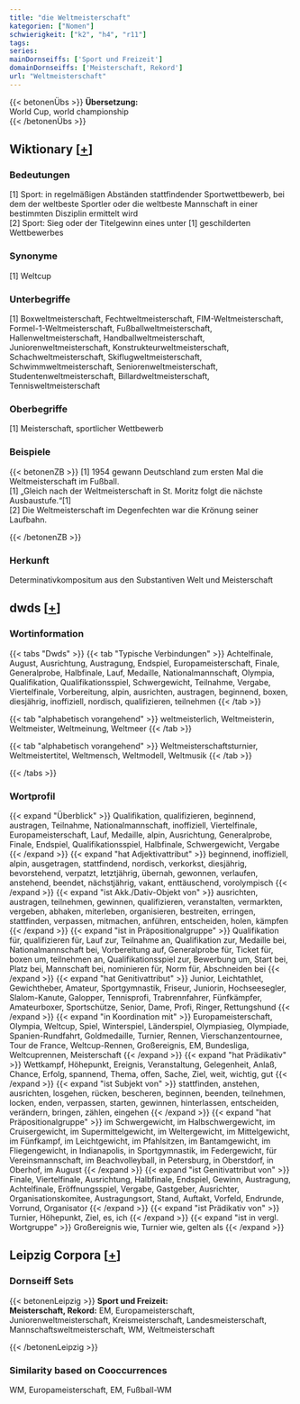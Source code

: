 ```yaml
---
title: "die Weltmeisterschaft"
kategorien: ["Nomen"]
schwierigkeit: ["k2", "h4", "r11"]
tags:
series:
mainDornseiffs: ['Sport und Freizeit']
domainDornseiffs: ['Meisterschaft, Rekord']
url: "Weltmeisterschaft"
---
```


{{< betonenÜbs >}}
**Übersetzung:**  
World Cup, world championship  
{{< /betonenÜbs >}}

## Wiktionary [[+](https://de.wiktionary.org/wiki/Weltmeisterschaft)]

### Bedeutungen
[1] Sport: in regelmäßigen Abständen stattfindender Sportwettbewerb, bei dem der weltbeste Sportler oder die weltbeste Mannschaft in einer bestimmten Disziplin ermittelt wird  
[2] Sport: Sieg oder der Titelgewinn eines unter [1] geschilderten Wettbewerbes  

### Synonyme
[1] Weltcup  

### Unterbegriffe
[1] Boxweltmeisterschaft, Fechtweltmeisterschaft, FIM-Weltmeisterschaft, Formel-1-Weltmeisterschaft, Fußballweltmeisterschaft, Hallenweltmeisterschaft, Handballweltmeisterschaft, Juniorenweltmeisterschaft, Konstrukteurweltmeisterschaft, Schachweltmeisterschaft, Skiflugweltmeisterschaft, Schwimmweltmeisterschaft, Seniorenweltmeisterschaft, Studentenweltmeisterschaft, Billardweltmeisterschaft, Tennisweltmeisterschaft  

### Oberbegriffe
[1] Meisterschaft, sportlicher Wettbewerb  

### Beispiele
{{< betonenZB >}}
[1] 1954 gewann Deutschland zum ersten Mal die Weltmeisterschaft im Fußball.  
[1] „Gleich nach der Weltmeisterschaft in St. Moritz folgt die nächste Ausbaustufe.“[1]  
[2] Die Weltmeisterschaft im Degenfechten war die Krönung seiner Laufbahn.  

{{< /betonenZB >}}
### Herkunft
Determinativkompositum aus den Substantiven Welt und Meisterschaft  



## dwds [[+](https://www.dwds.de/wb/Weltmeisterschaft)]

### Wortinformation
{{< tabs "Dwds" >}}
{{< tab "Typische Verbindungen" >}}
Achtelfinale, August, Ausrichtung, Austragung, Endspiel, Europameisterschaft, Finale, Generalprobe, Halbfinale, Lauf, Medaille, Nationalmannschaft, Olympia, Qualifikation, Qualifikationsspiel, Schwergewicht, Teilnahme, Vergabe, Viertelfinale, Vorbereitung, alpin, ausrichten, austragen, beginnend, boxen, diesjährig, inoffiziell, nordisch, qualifizieren, teilnehmen
{{< /tab >}}

{{< tab "alphabetisch vorangehend" >}}
weltmeisterlich, Weltmeisterin, Weltmeister, Weltmeinung, Weltmeer
{{< /tab >}}

{{< tab "alphabetisch vorangehend" >}}
Weltmeisterschaftsturnier, Weltmeistertitel, Weltmensch, Weltmodell, Weltmusik
{{< /tab >}}

{{< /tabs >}}

### Wortprofil
{{< expand "Überblick" >}} Qualifikation, qualifizieren, beginnend, austragen, Teilnahme, Nationalmannschaft, inoffiziell, Viertelfinale, Europameisterschaft, Lauf, Medaille, alpin, Ausrichtung, Generalprobe, Finale, Endspiel, Qualifikationsspiel, Halbfinale, Schwergewicht, Vergabe {{< /expand >}}
{{< expand "hat Adjektivattribut" >}} beginnend, inoffiziell, alpin, ausgetragen, stattfindend, nordisch, verkorkst, diesjährig, bevorstehend, verpatzt, letztjährig, übernah, gewonnen, verlaufen, anstehend, beendet, nächstjährig, vakant, enttäuschend, vorolympisch {{< /expand >}}
{{< expand "ist Akk./Dativ-Objekt von" >}} ausrichten, austragen, teilnehmen, gewinnen, qualifizieren, veranstalten, vermarkten, vergeben, abhaken, miterleben, organisieren, bestreiten, erringen, stattfinden, verpassen, mitmachen, anführen, entscheiden, holen, kämpfen {{< /expand >}}
{{< expand "ist in Präpositionalgruppe" >}} Qualifikation für, qualifizieren für, Lauf zur, Teilnahme an, Qualifikation zur, Medaille bei, Nationalmannschaft bei, Vorbereitung auf, Generalprobe für, Ticket für, boxen um, teilnehmen an, Qualifikationsspiel zur, Bewerbung um, Start bei, Platz bei, Mannschaft bei, nominieren für, Norm für, Abschneiden bei {{< /expand >}}
{{< expand "hat Genitivattribut" >}} Junior, Leichtathlet, Gewichtheber, Amateur, Sportgymnastik, Friseur, Juniorin, Hochseesegler, Slalom-Kanute, Galopper, Tennisprofi, Trabrennfahrer, Fünfkämpfer, Amateurboxer, Sportschütze, Senior, Dame, Profi, Ringer, Rettungshund {{< /expand >}}
{{< expand "in Koordination mit" >}} Europameisterschaft, Olympia, Weltcup, Spiel, Winterspiel, Länderspiel, Olympiasieg, Olympiade, Spanien-Rundfahrt, Goldmedaille, Turnier, Rennen, Vierschanzentournee, Tour de France, Weltcup-Rennen, Großereignis, EM, Bundesliga, Weltcuprennen, Meisterschaft {{< /expand >}}
{{< expand "hat Prädikativ" >}} Wettkampf, Höhepunkt, Ereignis, Veranstaltung, Gelegenheit, Anlaß, Chance, Erfolg, spannend, Thema, offen, Sache, Ziel, weit, wichtig, gut {{< /expand >}}
{{< expand "ist Subjekt von" >}} stattfinden, anstehen, ausrichten, losgehen, rücken, bescheren, beginnen, beenden, teilnehmen, locken, enden, verpassen, starten, gewinnen, hinterlassen, entscheiden, verändern, bringen, zählen, eingehen {{< /expand >}}
{{< expand "hat Präpositionalgruppe" >}} im Schwergewicht, im Halbschwergewicht, im Cruisergewicht, im Supermittelgewicht, im Weltergewicht, im Mittelgewicht, im Fünfkampf, im Leichtgewicht, im Pfahlsitzen, im Bantamgewicht, im Fliegengewicht, in Indianapolis, in Sportgymnastik, im Federgewicht, für Vereinsmannschaft, im Beachvolleyball, in Petersburg, in Oberstdorf, in Oberhof, im August {{< /expand >}}
{{< expand "ist Genitivattribut von" >}} Finale, Viertelfinale, Ausrichtung, Halbfinale, Endspiel, Gewinn, Austragung, Achtelfinale, Eröffnungsspiel, Vergabe, Gastgeber, Ausrichter, Organisationskomitee, Austragungsort, Stand, Auftakt, Vorfeld, Endrunde, Vorrund, Organisator {{< /expand >}}
{{< expand "ist Prädikativ von" >}} Turnier, Höhepunkt, Ziel, es, ich {{< /expand >}}
{{< expand "ist in vergl. Wortgruppe" >}} Großereignis wie, Turnier wie, gelten als {{< /expand >}}

## Leipzig Corpora [[+](https://corpora.uni-leipzig.de/en/res?word=Weltmeisterschaft&corpusId=deu_newscrawl-public_2018)]

### Dornseiff Sets
{{< betonenLeipzig >}}
**Sport und Freizeit:**  
**Meisterschaft, Rekord:** EM, Europameisterschaft, Juniorenweltmeisterschaft, Kreismeisterschaft, Landesmeisterschaft, Mannschaftsweltmeisterschaft, WM, Weltmeisterschaft  

{{< /betonenLeipzig >}}

### Similarity based on Cooccurrences
WM, Europameisterschaft, EM, Fußball-WM

